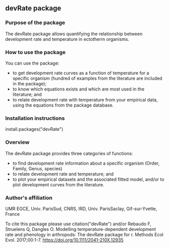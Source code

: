 ## devRate package

### Purpose of the package
The devRate package allows quantifying the relationship between development rate and temperature in ectotherm organisms. 

### How to use the package
You can use the package: 
- to get development rate curves as a function of temperature for a specific organism (hundred of examples from the literature are included in the package);
- to know which equations exists and which are most used in the literature; and
- to relate development rate with temperature from your empirical data, using the equations from the package database.

### Installation instructions
install.packages("devRate")

### Overview
The devRate package provides three categories of functions:
- to find development rate information about a specific organism (Order, Family, Genus, species)
- to relate development rate and temperature; and
- to plot your empirical datasets and the associated fitted model, and/or to plot development curves from the literature.

### Author's affiliation
UMR EGCE, Univ. ParisSud, CNRS, IRD, Univ. ParisSaclay, Gif-sur-Yvette, France

To cite this package please use citation("devRate") and/or
Rebaudo F, Struelens Q, Dangles O. Modelling temperature-dependent development 
rate and phenology in arthropods: The devRate package for r. Methods Ecol Evol. 
2017;00:1-7. https://doi.org/10.1111/2041-210X.12935
